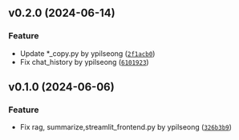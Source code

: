 <!--next-version-placeholder-->

## v0.2.0 (2024-06-14)

### Feature

* Update *_copy.py by ypilseong ([`2f1acb0`](https://github.com/ypilseong/LectureSync/commit/2f1acb0f7f1be0ee450f66830be054059f89240b))
* Fix chat_history by ypilseong ([`6101923`](https://github.com/ypilseong/LectureSync/commit/6101923c33cc6160f90c45195acba9cf4f33963c))

## v0.1.0 (2024-06-06)

### Feature

* Fix rag, summarize,streamlit_frontend.py by ypilseong ([`326b3b9`](https://github.com/ypilseong/LectureSync/commit/326b3b95f59cba0f5f6afdcda4522435bd2e0967))
